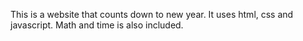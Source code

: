 This is a website that counts down to new year. It uses html, css and javascript. Math and time is also included.
